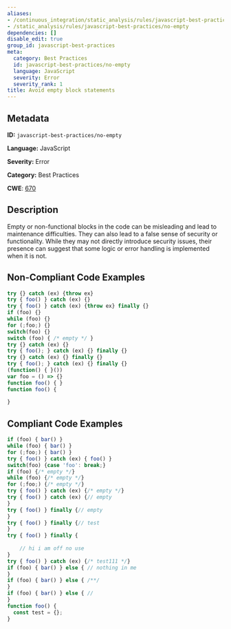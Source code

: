 ```yaml
---
aliases:
- /continuous_integration/static_analysis/rules/javascript-best-practices/no-empty
- /static_analysis/rules/javascript-best-practices/no-empty
dependencies: []
disable_edit: true
group_id: javascript-best-practices
meta:
  category: Best Practices
  id: javascript-best-practices/no-empty
  language: JavaScript
  severity: Error
  severity_rank: 1
title: Avoid empty block statements
---
```

<!--  SOURCED FROM https://github.com/DataDog/datadog-static-analyzer-rule-docs -->


## Metadata
**ID:** `javascript-best-practices/no-empty`

**Language:** JavaScript

**Severity:** Error

**Category:** Best Practices

**CWE**: [670](https://cwe.mitre.org/data/definitions/670.html)

## Description
Empty or non-functional blocks in the code can be misleading and lead to maintenance difficulties. They can also lead to a false sense of security or functionality. While they may not directly introduce security issues, their presence can suggest that some logic or error handling is implemented when it is not.

## Non-Compliant Code Examples
```javascript
try {} catch (ex) {throw ex}
try { foo() } catch (ex) {}
try { foo() } catch (ex) {throw ex} finally {}
if (foo) {}
while (foo) {}
for (;foo;) {}
switch(foo) {}
switch (foo) { /* empty */ }
try {} catch (ex) {}
try { foo(); } catch (ex) {} finally {}
try {} catch (ex) {} finally {}
try { foo(); } catch (ex) {} finally {}
(function() { }())
var foo = () => {}
function foo() { }
function foo() { 
    
}
```

## Compliant Code Examples
```javascript
if (foo) { bar() }
while (foo) { bar() }
for (;foo;) { bar() }
try { foo() } catch (ex) { foo() }
switch(foo) {case 'foo': break;}
if (foo) {/* empty */}
while (foo) {/* empty */}
for (;foo;) {/* empty */}
try { foo() } catch (ex) {/* empty */}
try { foo() } catch (ex) {// empty
}
try { foo() } finally {// empty
}
try { foo() } finally {// test
}
try { foo() } finally {
    
    // hi i am off no use
}
try { foo() } catch (ex) {/* test111 */}
if (foo) { bar() } else { // nothing in me 
}
if (foo) { bar() } else { /**/
}
if (foo) { bar() } else { //
}
function foo() { 
  const test = {};  
}
```
